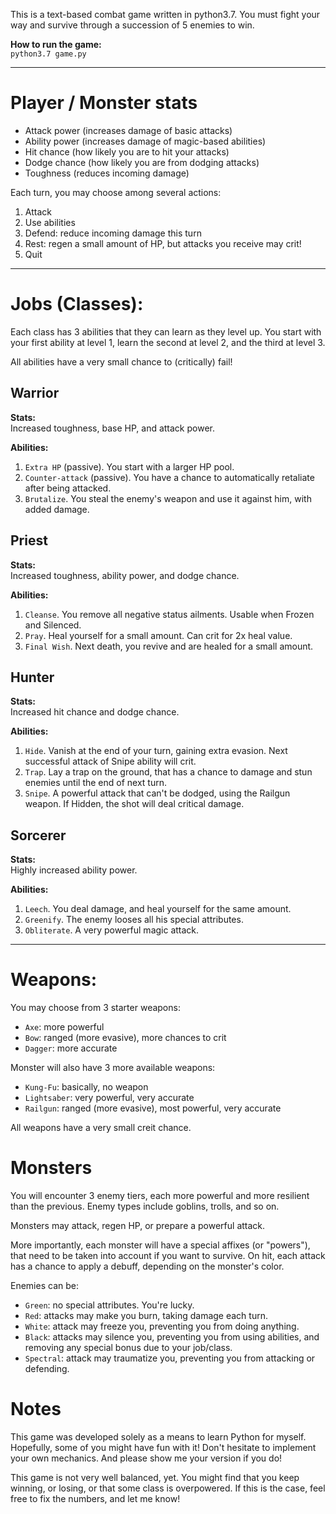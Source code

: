 This is a text-based combat game written in python3.7.
You must fight your way and survive through a succession of 5 enemies to win.

**How to run the game:**  
`python3.7 game.py`

---
# Player / Monster stats
* Attack power (increases damage of basic attacks)
* Ability power (increases damage of magic-based abilities)
* Hit chance (how likely you are to hit your attacks)
* Dodge chance (how likely you are from dodging attacks)
* Toughness (reduces incoming damage)

Each turn, you may choose among several actions:
1. Attack
2. Use abilities
3. Defend: reduce incoming damage this turn
4. Rest: regen a small amount of HP, but attacks you receive may crit!
5. Quit

---

# Jobs (Classes):

Each class has 3 abilities that they can learn as they level up. You start with your first ability at level 1, learn the second at level 2, and the third at level 3.

All abilities have a very small chance to (critically) fail!

## Warrior  
**Stats:**  
Increased toughness, base HP, and attack power.

**Abilities:**
1. `Extra HP` (passive). You start with a larger HP pool.
2. `Counter-attack` (passive). You have a chance to automatically retaliate after being attacked.
3. `Brutalize`. You steal the enemy's weapon and use it against him, with added damage.

## Priest
**Stats:**  
Increased toughness, ability power, and dodge chance.

**Abilities:**  
1. `Cleanse`. You remove all negative status ailments. Usable when Frozen and Silenced.
2. `Pray`. Heal yourself for a small amount. Can crit for 2x heal value.
3. `Final Wish`. Next death, you revive and are healed for a small amount.

## Hunter
**Stats:**  
Increased hit chance and dodge chance.

**Abilities:**  
1. `Hide`. Vanish at the end of your turn, gaining extra evasion. Next successful attack of Snipe ability will crit.
2. `Trap`. Lay a trap on the ground, that has a chance to damage and stun enemies until the end of next turn.
3. `Snipe`. A powerful attack that can't be dodged, using the Railgun weapon. If Hidden, the shot will deal critical damage.

## Sorcerer
**Stats:**  
Highly increased ability power.

**Abilities:**  
1. `Leech`. You deal damage, and heal yourself for the same amount.
2. `Greenify`. The enemy looses all his special attributes.
3. `Obliterate`. A very powerful magic attack.

---
# Weapons:

You may choose from 3 starter weapons:
* `Axe`: more powerful
* `Bow`: ranged (more evasive), more chances to crit
* `Dagger`: more accurate

Monster will also have 3 more available weapons:
* `Kung-Fu`: basically, no weapon
* `Lightsaber`: very powerful, very accurate
* `Railgun`: ranged (more evasive), most powerful, very accurate

All weapons have a very small creit chance.

# Monsters
You will encounter 3 enemy tiers, each more powerful and more resilient than the previous. Enemy types include goblins, trolls, and so on.

Monsters may attack, regen HP, or prepare a powerful attack.

More importantly, each monster will have a special affixes (or "powers"), that need to be taken into account if you want to survive. On hit, each attack has a chance to apply a debuff, depending on the monster's color.

Enemies can be:
* `Green`: no special attributes. You're lucky.
* `Red`: attacks may make you burn, taking damage each turn.
* `White`: attack may freeze you, preventing you from doing anything.
* `Black`: attacks may silence you, preventing you from using abilities, and removing any special bonus due to your job/class.
* `Spectral`: attack may traumatize you, preventing you from attacking or defending. 

# Notes

This game was developed solely as a means to learn Python for myself. Hopefully, some of you might have fun with it!
Don't hesitate to implement your own mechanics. And please show me your version if you do!

This game is not very well balanced, yet. You might find that you keep winning, or losing, or that some class is overpowered. If this is the case, feel free to fix the numbers, and let me know!